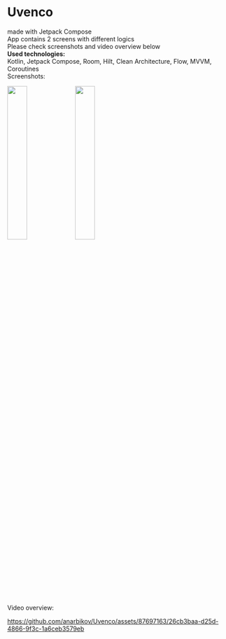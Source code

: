 # Uvenco  
made with Jetpack Compose  
App contains 2 screens with different logics  
Please check screenshots and video overview below  
**Used technologies:**  
Kotlin, Jetpack Compose, Room, Hilt,  Clean Architecture, Flow, MVVM, Coroutines  
Screenshots:  

<img src = "https://github.com/anarbikov/Uvenco/assets/87697163/7b229f9e-066b-430b-a0b6-ef927b1a397b" width=30% height=30%>
<img src = "https://github.com/anarbikov/Uvenco/assets/87697163/10d5caec-e4fb-4b32-be2b-c27b7deb45f9" width=30% height=30%>

Video overview:  

https://github.com/anarbikov/Uvenco/assets/87697163/26cb3baa-d25d-4866-9f3c-1a6ceb3579eb

